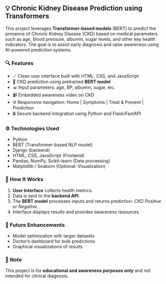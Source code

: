 ## 💡 Chronic Kidney Disease Prediction using Transformers

This project leverages **Transformer-based models** (BERT) to predict the presence of Chronic Kidney Disease (CKD) based on medical parameters such as age, blood pressure, albumin, sugar levels, and other key health indicators. The goal is to assist early diagnosis and raise awareness using AI-powered prediction systems.

### 🔍 Features

* ✅ Clean user interface built with HTML, CSS, and JavaScript
* 🧠 CKD prediction using pretrained **BERT model**
* 📊 Input parameters: age, BP, albumin, sugar, etc.
* 📹 Embedded awareness video on CKD
* 🌐 Responsive navigation: Home | Symptoms | Treat & Prevent | Prediction
* 🔒 Secure backend integration using Python and Flask/FastAPI

### ⚙️ Technologies Used

* Python
* BERT (Transformer-based NLP model)
* Django (backend)
* HTML, CSS, JavaScript (Frontend)
* Pandas, NumPy, Scikit-learn (Data processing)
* Matplotlib / Seaborn (Optional: Visualization)

### 🚀 How It Works

1. **User Interface** collects health metrics.
2. Data is sent to the **backend API**.
3. The **BERT model** processes inputs and returns prediction: *CKD Positive* or *Negative*.
4. Interface displays results and provides awareness resources.


### 🙌 Future Enhancements

* Model optimization with larger datasets
* Doctor’s dashboard for bulk predictions
* Graphical visualizations of results

### 🧠 Note

This project is for **educational and awareness purposes only** and not intended for clinical diagnosis.
